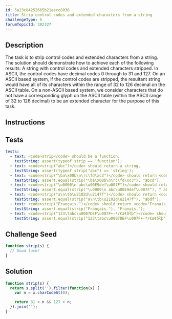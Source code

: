 ```yaml
---
id: 5a23c84252665b21eecc8036
title: Strip control codes and extended characters from a string
challengeType: 5
forumTopicId: 302327
---
```


## Description
<section id='description'>

The task is to strip control codes and extended characters from a string. The solution should demonstrate how to achieve each of the following results:
A string with control codes and extended characters stripped.
In ASCII, the control codes have decimal codes 0 through to 31 and 127. On an ASCII based system, if the control codes are stripped, the resultant string would have all of its characters within the range of 32 to 126 decimal on the ASCII table.
On a non-ASCII based system, we consider characters that do not have a corresponding glyph on the ASCII table (within the ASCII range of 32 to 126 decimal) to be an extended character for the purpose of this task.
</section>

## Instructions
<section id='instructions'>

</section>

## Tests
<section id='tests'>

``` yml
tests:
  - text: <code>strip</code> should be a function.
    testString: assert(typeof strip == 'function');
  - text: <code>strip("abc")</code> should return a string.
    testString: assert(typeof strip("abc") == 'string');
  - text: <code>strip("\ba\x00b\n\rc\fd\xc3")</code> should return <code>"abcd"</code>.
    testString: assert.equal(strip("\ba\x00b\n\rc\fd\xc3"), "abcd");
  - text: <code>strip("\u0000\n abc\u00E9def\u007F")</code> should return <code>" abcdef"</code>.
    testString: assert.equal(strip("\u0000\n abc\u00E9def\u007F"), " abcdef");
  - text: <code>strip("a\n\tb\u2102d\u2147f")</code> should return <code>"abdf"</code>.
    testString: assert.equal(strip("a\n\tb\u2102d\u2147f"), "abdf");
  - text: <code>strip("Français.")</code> should return <code>"Franais."</code>.
    testString: assert.equal(strip("Français."), "Franais.");
  - text: <code>strip("123\tabc\u0007DEF\u007F+-*/€æŧðłþ")</code> should return <code>"123abcDEF+-*/"</code>.
    testString: assert.equal(strip("123\tabc\u0007DEF\u007F+-*/€æŧðłþ"), "123abcDEF+-*/");
```

</section>

## Challenge Seed
<section id='challengeSeed'>

<div id='js-seed'>

```js
function strip(s) {
  // Good luck!
}
```

</div>
</section>

## Solution
<section id='solution'>

```js
function strip(s) {
  return s.split('').filter(function(x) {
    var n = x.charCodeAt(0);

    return 31 < n && 127 > n;
  }).join('');
}
```

</section>
